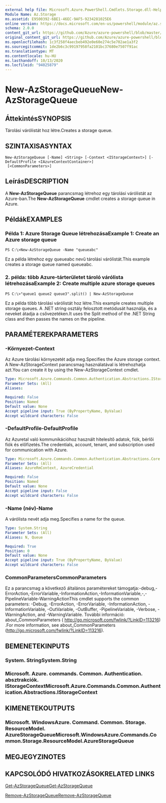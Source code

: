 ```yaml
---
external help file: Microsoft.Azure.PowerShell.Cmdlets.Storage.dll-Help.xml
Module Name: Az.Storage
ms.assetid: E9500392-6BE1-46EC-9AF5-9234281025E6
online version: https://docs.microsoft.com/en-us/powershell/module/az.storage/new-azstoragequeue
schema: 2.0.0
content_git_url: https://github.com/Azure/azure-powershell/blob/master/src/Storage/Storage.Management/help/New-AzStorageQueue.md
original_content_git_url: https://github.com/Azure/azure-powershell/blob/master/src/Storage/Storage.Management/help/New-AzStorageQueue.md
ms.openlocfilehash: 1c3f258f4aecbeb492e0e60e274c5e702ae1a3f2
ms.sourcegitcommit: 1de2b6c3c99197958fa2101bc37680e7507f91ac
ms.translationtype: MT
ms.contentlocale: hu-HU
ms.lasthandoff: 10/13/2020
ms.locfileid: "94025879"
---
```

# <span data-ttu-id="d5ae5-101">New-AzStorageQueue</span><span class="sxs-lookup"><span data-stu-id="d5ae5-101">New-AzStorageQueue</span></span>

## <span data-ttu-id="d5ae5-102">Áttekintés</span><span class="sxs-lookup"><span data-stu-id="d5ae5-102">SYNOPSIS</span></span>
<span data-ttu-id="d5ae5-103">Tárolási várólistát hoz létre.</span><span class="sxs-lookup"><span data-stu-id="d5ae5-103">Creates a storage queue.</span></span>

## <span data-ttu-id="d5ae5-104">SZINTAXISA</span><span class="sxs-lookup"><span data-stu-id="d5ae5-104">SYNTAX</span></span>

```
New-AzStorageQueue [-Name] <String> [-Context <IStorageContext>] [-DefaultProfile <IAzureContextContainer>]
 [<CommonParameters>]
```

## <span data-ttu-id="d5ae5-105">Leírás</span><span class="sxs-lookup"><span data-stu-id="d5ae5-105">DESCRIPTION</span></span>
<span data-ttu-id="d5ae5-106">A **New-AzStorageQueue** parancsmag létrehoz egy tárolási várólistát az Azure-ban.</span><span class="sxs-lookup"><span data-stu-id="d5ae5-106">The **New-AzStorageQueue** cmdlet creates a storage queue in Azure.</span></span>

## <span data-ttu-id="d5ae5-107">Példák</span><span class="sxs-lookup"><span data-stu-id="d5ae5-107">EXAMPLES</span></span>

### <span data-ttu-id="d5ae5-108">Példa 1: Azure Storage Queue létrehozása</span><span class="sxs-lookup"><span data-stu-id="d5ae5-108">Example 1: Create an Azure storage queue</span></span>
```
PS C:\>New-AzStorageQueue -Name "queueabc"
```

<span data-ttu-id="d5ae5-109">Ez a példa létrehoz egy queueabc nevű tárolási várólistát.</span><span class="sxs-lookup"><span data-stu-id="d5ae5-109">This example creates a storage queue named queueabc.</span></span>

### <span data-ttu-id="d5ae5-110">2. példa: több Azure-tárterületet tároló várólista létrehozása</span><span class="sxs-lookup"><span data-stu-id="d5ae5-110">Example 2: Create multiple azure storage queues</span></span>
```
PS C:\>"queue1 queue2 queue3".split() | New-AzStorageQueue
```

<span data-ttu-id="d5ae5-111">Ez a példa több tárolási várólistát hoz létre.</span><span class="sxs-lookup"><span data-stu-id="d5ae5-111">This example creates multiple storage queues.</span></span>
<span data-ttu-id="d5ae5-112">A .NET string osztály felosztott metódusát használja, és a neveket átadja a csővezetéken.</span><span class="sxs-lookup"><span data-stu-id="d5ae5-112">It uses the Split method of the .NET String class and then passes the names on the pipeline.</span></span>

## <span data-ttu-id="d5ae5-113">PARAMÉTEREK</span><span class="sxs-lookup"><span data-stu-id="d5ae5-113">PARAMETERS</span></span>

### <span data-ttu-id="d5ae5-114">-Környezet</span><span class="sxs-lookup"><span data-stu-id="d5ae5-114">-Context</span></span>
<span data-ttu-id="d5ae5-115">Az Azure tárolási környezetét adja meg.</span><span class="sxs-lookup"><span data-stu-id="d5ae5-115">Specifies the Azure storage context.</span></span>
<span data-ttu-id="d5ae5-116">A New-AzStorageContext parancsmag használatával is létrehozhatja azt.</span><span class="sxs-lookup"><span data-stu-id="d5ae5-116">You can create it by using the New-AzStorageContext cmdlet.</span></span>

```yaml
Type: Microsoft.Azure.Commands.Common.Authentication.Abstractions.IStorageContext
Parameter Sets: (All)
Aliases:

Required: False
Position: Named
Default value: None
Accept pipeline input: True (ByPropertyName, ByValue)
Accept wildcard characters: False
```

### <span data-ttu-id="d5ae5-117">-DefaultProfile</span><span class="sxs-lookup"><span data-stu-id="d5ae5-117">-DefaultProfile</span></span>
<span data-ttu-id="d5ae5-118">Az Azuretal való kommunikációhoz használt hitelesítő adatok, fiók, bérlői fiók és előfizetés.</span><span class="sxs-lookup"><span data-stu-id="d5ae5-118">The credentials, account, tenant, and subscription used for communication with Azure.</span></span>

```yaml
Type: Microsoft.Azure.Commands.Common.Authentication.Abstractions.Core.IAzureContextContainer
Parameter Sets: (All)
Aliases: AzureRmContext, AzureCredential

Required: False
Position: Named
Default value: None
Accept pipeline input: False
Accept wildcard characters: False
```

### <span data-ttu-id="d5ae5-119">-Name (név)</span><span class="sxs-lookup"><span data-stu-id="d5ae5-119">-Name</span></span>
<span data-ttu-id="d5ae5-120">A várólista nevét adja meg.</span><span class="sxs-lookup"><span data-stu-id="d5ae5-120">Specifies a name for the queue.</span></span>

```yaml
Type: System.String
Parameter Sets: (All)
Aliases: N, Queue

Required: True
Position: 0
Default value: None
Accept pipeline input: True (ByPropertyName, ByValue)
Accept wildcard characters: False
```

### <span data-ttu-id="d5ae5-121">CommonParameters</span><span class="sxs-lookup"><span data-stu-id="d5ae5-121">CommonParameters</span></span>
<span data-ttu-id="d5ae5-122">Ez a parancsmag a következő általános paramétereket támogatja:-debug,-ErrorAction,-ErrorVariable,-InformationAction,-InformationVariable,-,-PipelineVariable-WarningAction</span><span class="sxs-lookup"><span data-stu-id="d5ae5-122">This cmdlet supports the common parameters: -Debug, -ErrorAction, -ErrorVariable, -InformationAction, -InformationVariable, -OutVariable, -OutBuffer, -PipelineVariable, -Verbose, -WarningAction, and -WarningVariable.</span></span> <span data-ttu-id="d5ae5-123">További információ: about_CommonParameters ( http://go.microsoft.com/fwlink/?LinkID=113216) .</span><span class="sxs-lookup"><span data-stu-id="d5ae5-123">For more information, see about_CommonParameters (http://go.microsoft.com/fwlink/?LinkID=113216).</span></span>

## <span data-ttu-id="d5ae5-124">BEMENETEK</span><span class="sxs-lookup"><span data-stu-id="d5ae5-124">INPUTS</span></span>

### <span data-ttu-id="d5ae5-125">System. String</span><span class="sxs-lookup"><span data-stu-id="d5ae5-125">System.String</span></span>

### <span data-ttu-id="d5ae5-126">Microsoft. Azure. commands. Common. Authentication. absztrakciók. IStorageContext</span><span class="sxs-lookup"><span data-stu-id="d5ae5-126">Microsoft.Azure.Commands.Common.Authentication.Abstractions.IStorageContext</span></span>

## <span data-ttu-id="d5ae5-127">KIMENETEK</span><span class="sxs-lookup"><span data-stu-id="d5ae5-127">OUTPUTS</span></span>

### <span data-ttu-id="d5ae5-128">Microsoft. WindowsAzure. Command. Common. Storage. ResourceModel. AzureStorageQueue</span><span class="sxs-lookup"><span data-stu-id="d5ae5-128">Microsoft.WindowsAzure.Commands.Common.Storage.ResourceModel.AzureStorageQueue</span></span>

## <span data-ttu-id="d5ae5-129">MEGJEGYZI</span><span class="sxs-lookup"><span data-stu-id="d5ae5-129">NOTES</span></span>

## <span data-ttu-id="d5ae5-130">KAPCSOLÓDÓ HIVATKOZÁSOK</span><span class="sxs-lookup"><span data-stu-id="d5ae5-130">RELATED LINKS</span></span>

[<span data-ttu-id="d5ae5-131">Get-AzStorageQueue</span><span class="sxs-lookup"><span data-stu-id="d5ae5-131">Get-AzStorageQueue</span></span>](./Get-AzStorageQueue.md)

[<span data-ttu-id="d5ae5-132">Remove-AzStorageQueue</span><span class="sxs-lookup"><span data-stu-id="d5ae5-132">Remove-AzStorageQueue</span></span>](./Remove-AzStorageQueue.md)



